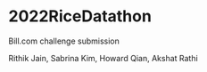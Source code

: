 # 2022RiceDatathon

Bill.com challenge submission

Rithik Jain,
Sabrina Kim,
Howard Qian,
Akshat Rathi

